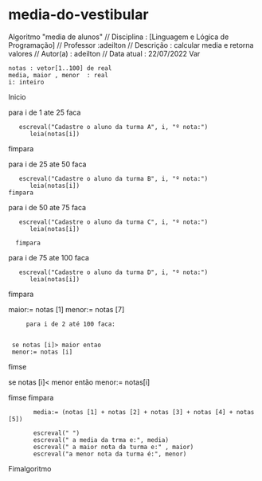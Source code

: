 # media-do-vestibular
Algoritmo "media de alunos"
// Disciplina   : [Linguagem e Lógica de Programação]
// Professor   :adeilton
// Descrição   : calcular media e retorna valores
// Autor(a)    : adeilton
// Data atual  : 22/07/2022
Var

    notas : vetor[1..100] de real
    media, maior , menor  : real
    i: inteiro


Inicio


para i de 1 ate 25 faca

       escreval("Cadastre o aluno da turma A", i, "º nota:")
          leia(notas[i])

   fimpara

para i de 25 ate 50 faca

       escreval("Cadastre o aluno da turma B", i, "º nota:")
          leia(notas[i])
    fimpara
    
para i de 50 ate 75 faca

       escreval("Cadastre o aluno da turma C", i, "º nota:")
          leia(notas[i])

      fimpara
         
para i de 75 ate 100 faca

       escreval("Cadastre o aluno da turma D", i, "º nota:")
          leia(notas[i])

          


fimpara

 maior:= notas [1]
 menor:= notas [7]


         para i de 2 até 100 faca:
         

     se notas [i]> maior entao
     menor:= notas [i]
 fimse

  se notas [i]< menor então
  menor:= notas[i]

  fimse
fimpara

           media:= (notas [1] + notas [2] + notas [3] + notas [4] + notas [5])
           
           escreval(" ")
           escreval(" a media da trma e:", media)
           escreval(" a maior nota da turma e:" , maior)
           escreval("a menor nota da turma é:", menor)

           
Fimalgoritmo
